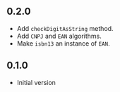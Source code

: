 ## 0.2.0
 - Add `checkDigitAsString` method.
 - Add `CNPJ` and `EAN` algorithms.
 - Make `isbn13` an instance of `EAN`.

## 0.1.0
 - Initial version
